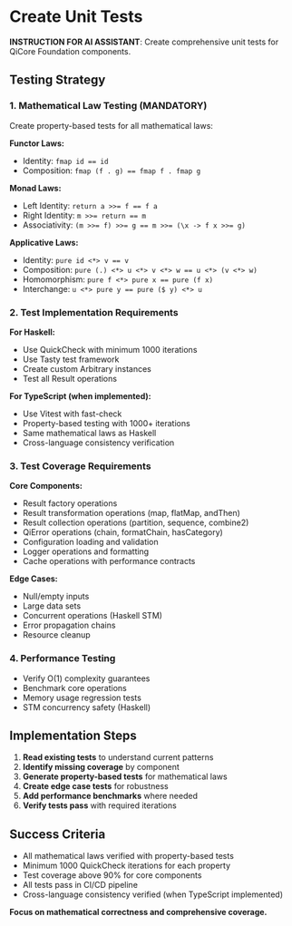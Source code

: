 # Create Unit Tests

**INSTRUCTION FOR AI ASSISTANT**: Create comprehensive unit tests for QiCore Foundation components.

## Testing Strategy

### 1. Mathematical Law Testing (MANDATORY)
Create property-based tests for all mathematical laws:

**Functor Laws:**
- Identity: `fmap id == id`
- Composition: `fmap (f . g) == fmap f . fmap g`

**Monad Laws:**
- Left Identity: `return a >>= f == f a`
- Right Identity: `m >>= return == m`  
- Associativity: `(m >>= f) >>= g == m >>= (\x -> f x >>= g)`

**Applicative Laws:**
- Identity: `pure id <*> v == v`
- Composition: `pure (.) <*> u <*> v <*> w == u <*> (v <*> w)`
- Homomorphism: `pure f <*> pure x == pure (f x)`
- Interchange: `u <*> pure y == pure ($ y) <*> u`

### 2. Test Implementation Requirements

**For Haskell:**
- Use QuickCheck with minimum 1000 iterations
- Use Tasty test framework
- Create custom Arbitrary instances
- Test all Result<T> operations

**For TypeScript (when implemented):**
- Use Vitest with fast-check
- Property-based testing with 1000+ iterations
- Same mathematical laws as Haskell
- Cross-language consistency verification

### 3. Test Coverage Requirements

**Core Components:**
- Result<T> factory operations
- Result<T> transformation operations (map, flatMap, andThen)
- Result<T> collection operations (partition, sequence, combine2)
- QiError operations (chain, formatChain, hasCategory)
- Configuration loading and validation
- Logger operations and formatting
- Cache operations with performance contracts

**Edge Cases:**
- Null/empty inputs
- Large data sets
- Concurrent operations (Haskell STM)
- Error propagation chains
- Resource cleanup

### 4. Performance Testing
- Verify O(1) complexity guarantees
- Benchmark core operations
- Memory usage regression tests
- STM concurrency safety (Haskell)

## Implementation Steps

1. **Read existing tests** to understand current patterns
2. **Identify missing coverage** by component
3. **Generate property-based tests** for mathematical laws
4. **Create edge case tests** for robustness
5. **Add performance benchmarks** where needed
6. **Verify tests pass** with required iterations

## Success Criteria
- All mathematical laws verified with property-based tests
- Minimum 1000 QuickCheck iterations for each property
- Test coverage above 90% for core components
- All tests pass in CI/CD pipeline
- Cross-language consistency verified (when TypeScript implemented)

**Focus on mathematical correctness and comprehensive coverage.**
